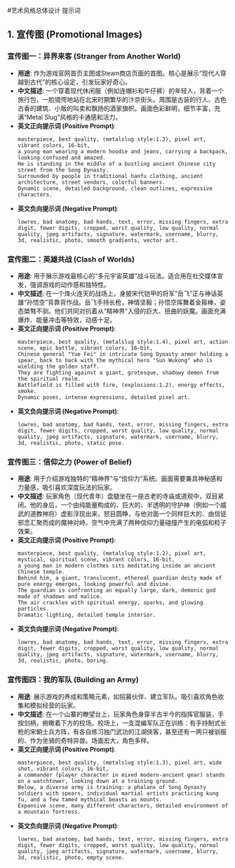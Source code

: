 #艺术风格总体设计 提示词

## 1. 宣传图 (Promotional Images)

### 宣传图一：异界来客 (Stranger from Another World)

*   **用途**: 作为游戏官网首页主图或Steam商店页面的首图。核心是展示“现代人穿越到古代”的核心设定，引发玩家好奇心。
*   **中文描述**: 一个穿着现代休闲服（例如连帽衫和牛仔裤）的年轻人，背着一个旅行包，一脸错愕地站在北宋时期繁华的汴京街头。周围是古装的行人、古色古香的建筑、小贩的叫卖和飘扬的酒家旗帜。画面色彩鲜明，细节丰富，充满“Metal Slug”风格的卡通感和活力。
*   **英文正向提示词 (Positive Prompt)**:
    ```
    masterpiece, best quality, (metalslug style:1.3), pixel art, vibrant colors, 16-bit,
    a young man wearing a modern hoodie and jeans, carrying a backpack, looking confused and amazed.
    He is standing in the middle of a bustling ancient Chinese city street from the Song Dynasty.
    Surrounded by people in traditional hanfu clothing, ancient architecture, street vendors, colorful banners.
    Dynamic scene, detailed background, clean outlines, expressive characters.
    ```
*   **英文负向提示词 (Negative Prompt)**:
    ```
    lowres, bad anatomy, bad hands, text, error, missing fingers, extra digit, fewer digits, cropped, worst quality, low quality, normal quality, jpeg artifacts, signature, watermark, username, blurry, 3d, realistic, photo, smooth gradients, vector art.
    ```

### 宣传图二：英雄共战 (Clash of Worlds)

*   **用途**: 用于展示游戏最核心的“多元宇宙英雄”战斗玩法。适合用在社交媒体宣发，强调游戏的动作感和独特性。
*   **中文描述**: 在一个烽火连天的战场上，身披宋代铠甲的将军“岳飞”正与神话英雄“孙悟空”背靠背作战。岳飞手持长枪，神情坚毅；孙悟空挥舞着金箍棒，姿态桀骜不驯。他们共同对抗着从“精神界”入侵的巨大、扭曲的妖魔。画面充满爆炸、能量冲击等特效，动感十足。
*   **英文正向提示词 (Positive Prompt)**:
    ```
    masterpiece, best quality, (metalslug style:1.4), pixel art, action scene, epic battle, vibrant colors, 16-bit,
    Chinese general "Yue Fei" in intricate Song Dynasty armor holding a spear, back to back with the mythical hero "Sun Wukong" who is wielding the golden staff.
    They are fighting against a giant, grotesque, shadowy demon from the spiritual realm.
    Battlefield is filled with fire, (explosions:1.2), energy effects, smoke.
    Dynamic poses, intense expressions, detailed pixel art.
    ```
*   **英文负向提示词 (Negative Prompt)**:
    ```
    lowres, bad anatomy, bad hands, text, error, missing fingers, extra digit, fewer digits, cropped, worst quality, low quality, normal quality, jpeg artifacts, signature, watermark, username, blurry, 3d, realistic, photo, static pose.
    ```

### 宣传图三：信仰之力 (Power of Belief)

*   **用途**: 用于介绍游戏独特的“精神界”与“信仰力”系统。画面需要兼具神秘感和力量感，吸引喜欢深度玩法的玩家。
*   **中文描述**: 玩家角色（现代青年）盘腿坐在一座古老的寺庙或道观中，双目紧闭。他的身后，一个由纯能量构成的、巨大的、半透明的守护神（例如一个威武的道教神将）虚影浮现出来，怒目圆睁，与他对面一个同样巨大的、由信徒邪念汇聚而成的魔神对峙。空气中充满了两种信仰力量碰撞产生的电弧和粒子效果。
*   **英文正向提示词 (Positive Prompt)**:
    ```
    masterpiece, best quality, (metalslug style:1.2), pixel art, mystical, spiritual scene, vibrant colors, 16-bit,
    a young man in modern clothes sits meditating inside an ancient Chinese temple.
    Behind him, a giant, translucent, ethereal guardian deity made of pure energy emerges, looking powerful and divine.
    The guardian is confronting an equally large, dark, demonic god made of shadows and malice.
    The air crackles with spiritual energy, sparks, and glowing particles.
    Dramatic lighting, detailed temple interior.
    ```
*   **英文负向提示词 (Negative Prompt)**:
    ```
    lowres, bad anatomy, bad hands, text, error, missing fingers, extra digit, fewer digits, cropped, worst quality, low quality, normal quality, jpeg artifacts, signature, watermark, username, blurry, 3d, realistic, photo, boring.
    ```

### 宣传图四：我的军队 (Building an Army)

*   **用途**: 展示游戏的养成和策略元素，如招募伙伴、建立军队。吸引喜欢角色收集和模拟经营的玩家。
*   **中文描述**: 在一个山寨的瞭望台上，玩家角色身穿半古半今的指挥官服装，手按剑柄，俯瞰着下方的校场。校场上，一支混编军队正在训练：有手持制式长枪的宋朝士兵方阵，有各自练习独门武功的江湖侠客，甚至还有一两只被驯服的、作为坐骑的奇特异兽。场面宏大，角色多样。
*   **英文正向提示词 (Positive Prompt)**:
    ```
    masterpiece, best quality, (metalslug style:1.3), pixel art, wide shot, vibrant colors, 16-bit,
    a commander (player character in mixed modern-ancient gear) stands on a watchtower, looking down at a training ground.
    Below, a diverse army is training: a phalanx of Song Dynasty soldiers with spears, individual martial artists practicing kung fu, and a few tamed mythical beasts as mounts.
    Expansive scene, many different characters, detailed environment of a mountain fortress.
    ```
*   **英文负向提示词 (Negative Prompt)**:
    ```
    lowres, bad anatomy, bad hands, text, error, missing fingers, extra digit, fewer digits, cropped, worst quality, low quality, normal quality, jpeg artifacts, signature, watermark, username, blurry, 3d, realistic, photo, empty scene.
    ```
